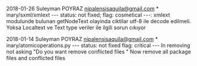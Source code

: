 2018-01-26 Suleyman POYRAZ <nipalensisaquila@gmail.com>
    * inary/sxml/xmlext --- status: not fixed; flag: cosmetical ---:
    xmlext modulunde bulunan getNodeText olayinda ciktilar utf-8 ile
    decode edilmeli. Yoksa Localtext ve Text type veriler ile ilgili sorun
    cıkıyor


2018-01-14 Suleyman POYRAZ <nipalensisaquila@gmail.com>
    * inary/atomicoperations.py --- status: not fixed flag: critical ---
    In removing not asking "Do you want remove conflicted files "
    Now remove all package files and conflicted files

